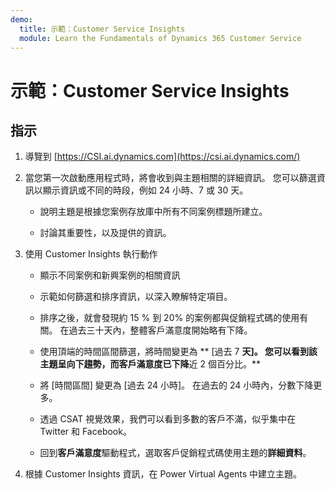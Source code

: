 ```yaml
---
demo:
  title: 示範：Customer Service Insights
  module: Learn the Fundamentals of Dynamics 365 Customer Service
---
```


# 示範：Customer Service Insights

## 指示

1. 導覽到 [https://CSI.ai.dynamics.com](https://csi.ai.dynamics.com/) 

2. 當您第一次啟動應用程式時，將會收到與主題相關的詳細資訊。 您可以篩選資訊以顯示資訊或不同的時段，例如 24 小時、7 或 30 天。 

    - 說明主題是根據您案例存放庫中所有不同案例標題所建立。 

    - 討論其重要性，以及提供的資訊。 

3. 使用 Customer Insights 執行動作

    - 顯示不同案例和新興案例的相關資訊

    - 示範如何篩選和排序資訊，以深入瞭解特定項目。 

    - 排序之後，就會發現約 15 % 到 20% 的案例都與促銷程式碼的使用有關。 在過去三十天內，整體客戶滿意度開始略有下降。 

    - 使用頂端的時間區間篩選，將時間變更為 ** [過去 7 **天]。 您可以看到該主題呈向下趨勢，而客戶滿意度已下降**近 2 個百分比。** 

    - 將 [時間區間] 變更為 [過去 24 小時]。 在過去的 24 小時內，分數下降更多。 

    - 透過 CSAT 視覺效果，我們可以看到多數的客戶不滿，似乎集中在 Twitter 和 Facebook。 

    - 回到**客戶滿意度**驅動程式，選取客戶促銷程式碼使用主題的**詳細資料**。 

4. 根據 Customer Insights 資訊，在 Power Virtual Agents 中建立主題。 
